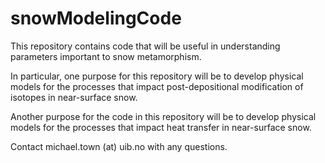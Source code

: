 # snowModelingCode
This repository contains code that will be useful in understanding parameters important to snow metamorphism.

In particular, one purpose for this repository will be to develop physical models for the processes that impact post-depositional modification of isotopes in near-surface snow.

Another purpose for the code in this repository will be to develop physical models for the processes that impact heat transfer in near-surface snow.

Contact michael.town (at) uib.no with any questions.

